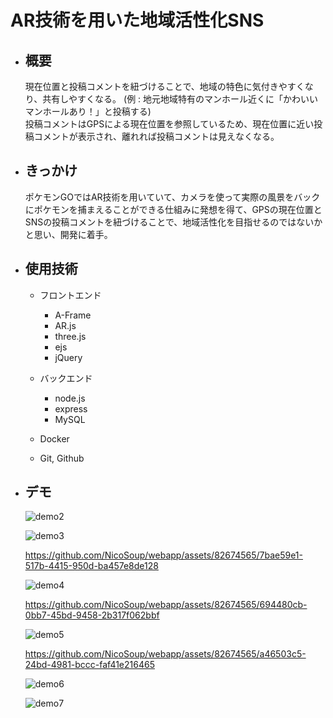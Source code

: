 # AR技術を用いた地域活性化SNS

- ## 概要

    現在位置と投稿コメントを紐づけることで、地域の特色に気付きやすくなり、共有しやすくなる。
    (例 : 地元地域特有のマンホール近くに「かわいいマンホールあり！」と投稿する)  
    投稿コメントはGPSによる現在位置を参照しているため、現在位置に近い投稿コメントが表示され、離れれば投稿コメントは見えなくなる。

- ## きっかけ

    ポケモンGOではAR技術を用いていて、カメラを使って実際の風景をバックにポケモンを捕まえることができる仕組みに発想を得て、GPSの現在位置とSNSの投稿コメントを紐づけることで、地域活性化を目指せるのではないかと思い、開発に着手。

- ## 使用技術

  - フロントエンド
    - A-Frame
    - AR.js
    - three.js
    - ejs
    - jQuery

  - バックエンド
    - node.js
    - express
    - MySQL

  - Docker
  - Git, Github

- ## デモ
    
    ![demo2](https://github.com/NicoSoup/webapp/assets/82674565/319f3b11-34b7-4477-a54c-49f995838aa7)

    ![demo3](https://github.com/NicoSoup/webapp/assets/82674565/3b85c415-5ee6-44a4-a125-1702d94d9ba3)


    https://github.com/NicoSoup/webapp/assets/82674565/7bae59e1-517b-4415-950d-ba457e8de128


    ![demo4](https://github.com/NicoSoup/webapp/assets/82674565/4d80dfa2-35b6-4918-b431-eef90be35ddb)


    https://github.com/NicoSoup/webapp/assets/82674565/694480cb-0bb7-45bd-9458-2b317f062bbf


    ![demo5](https://github.com/NicoSoup/webapp/assets/82674565/59ffbc0c-d433-4c2c-9009-ef6329b43279)


    https://github.com/NicoSoup/webapp/assets/82674565/a46503c5-24bd-4981-bccc-faf41e216465


    ![demo6](https://github.com/NicoSoup/webapp/assets/82674565/2a01b68e-425d-4d75-9afb-3cb0a0a980d3)

    ![demo7](https://github.com/NicoSoup/webapp/assets/82674565/7d63cb66-cd6c-479e-9790-fc09bc4b4d7d)
